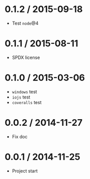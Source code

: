 0.1.2 / 2015-09-18
==================

  * Test `node`@4

0.1.1 / 2015-08-11
==================

  * SPDX license

0.1.0 / 2015-03-06
==================

  * `windows` test
  * `iojs` test
  * `coveralls` test

0.0.2 / 2014-11-27
==================

  * Fix doc

0.0.1 / 2014-11-25
==================

  * Project start
